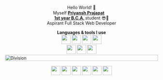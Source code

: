 <p align="center"> Hello World! 👋 <br> Myself <strong> <ins>Priyansh Prajapat</ins> </strong> <a href="https://readme.priyansh.xyz"> <img src="https://priyansh.vercel.app/emojis/verified.png" width="15" height="15"> </a> <br>  <strong> <ins>1st year B.C.A.</ins> </strong> student 😎🤏 <br> Aspirant Full Stack Web Developer</p>

<div align="center"> <b>Languages & tools I use</b> <br> <a href="https://web.dev/learn/html/"><img src="https://priyansh.vercel.app/emojis/html.png" width="30" height="30"></a> <a href="https://web.dev/learn/css/"><img src="https://priyansh.vercel.app/emojis/css.png" width="30" height="30"></a> <a href="https://developer.mozilla.org/en-US/docs/Web/JavaScript/"><img src="https://priyansh.vercel.app/emojis/js.png" width="30" height="30"></a> <a href="https://www.python.org/"><img src="https://priyansh.vercel.app/emojis/py.png" width="30" height="30"></a> <br> <a href="https://www.mongodb.com/"><img src="https://priyansh.vercel.app/emojis/mongodb.png" width="30" height="30"></a> <a href="https://reactjs.org"><img src="https://priyansh.vercel.app/emojis/reactjs.png" width="30" height="30"></a>  <a href="https://getbootstrap.com/"><img src="https://priyansh.vercel.app/emojis/bootstrap.png" width="30" height="30"></a> </div> 

<div><img src="https://priyansh.vercel.app/src/div-line.gif" alt="Division" height="20px" width="100%"> </div>

<div align="center"> <br> <a href="https://priyansh.is-a.dev/"><img src="https://priyansh.vercel.app/emojis/web.gif" width="30" height="30"></a> <a href="https://instagram.com/thepriyanshprajapat"><img src="https://priyansh.vercel.app/emojis/instagram.png" width="30" height="30"></a> <a href="https://twitter.com/priiiyansh"><img src="https://priyansh.vercel.app/emojis/twitter.png" width="30" height="30"></a> <a href="https://buymeacoffee.com/priyanshisadev/"><img src="https://priyansh.vercel.app/emojis/buymeacoffee.png" width="30" height="30"></a> <a href="https://youtube.com/@priyanshisadev"><img src="https://priyansh.vercel.app/emojis/youtube.png" width="30" height="30"></a> <a href="mailto:priy@nsh.is-a.dev"><img src="https://priyansh.vercel.app/emojis/mail.png" width="30" height="30"></a> </div> 


<!--- <div align="center"> <a href="https://discord.com/users/838764339942785051"><img src="https://discord.c99.nl/widget/theme-3/838764339942785051.png" alt="Discord Profile" height="45"></a>  <a href="https://discord.com/invite/VWUh7KuCwy"><img src="https://discord.com/api/guilds/1013114166963339434/widget.png?style=banner2" alt="Discord Server" height="45"></a> </div> <br>
<p align="center"><a href="https://github.com/priyanshprajapat"><img src="https://gpvc.arturio.dev/priyanshprajapat"></a> </p> -->
